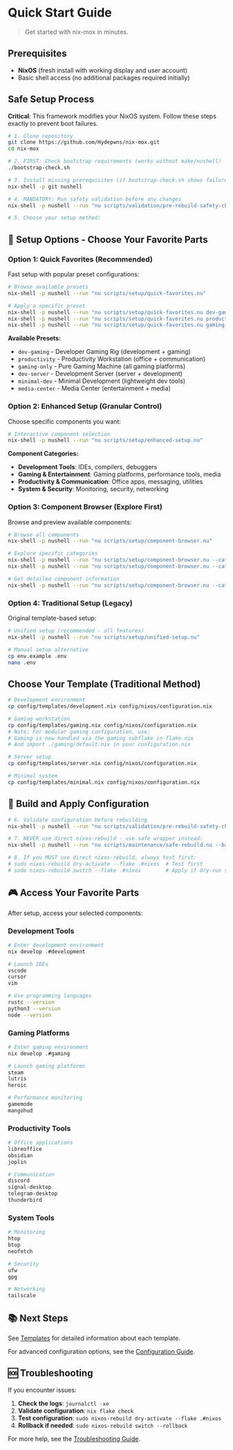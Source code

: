 # Quick Start Guide

> Get started with nix-mox in minutes.

## Prerequisites

- **NixOS** (fresh install with working display and user account)
- Basic shell access (no additional packages required initially)

## Safe Setup Process

**Critical**: This framework modifies your NixOS system. Follow these steps exactly to prevent boot failures.

```bash
# 1. Clone repository  
git clone https://github.com/Hydepwns/nix-mox.git
cd nix-mox

# 2. FIRST: Check bootstrap requirements (works without make/nushell)
./bootstrap-check.sh

# 3. Install missing prerequisites (if bootstrap-check.sh shows failures)
nix-shell -p git nushell

# 4. MANDATORY: Run safety validation before any changes
nix-shell -p nushell --run "nu scripts/validation/pre-rebuild-safety-check.nu --verbose"

# 5. Choose your setup method:
```

## 🎯 **Setup Options - Choose Your Favorite Parts**

### **Option 1: Quick Favorites (Recommended)**
Fast setup with popular preset configurations:

```bash
# Browse available presets
nix-shell -p nushell --run "nu scripts/setup/quick-favorites.nu"

# Apply a specific preset
nix-shell -p nushell --run "nu scripts/setup/quick-favorites.nu dev-gaming"
nix-shell -p nushell --run "nu scripts/setup/quick-favorites.nu productivity"
nix-shell -p nushell --run "nu scripts/setup/quick-favorites.nu gaming-only"
```

**Available Presets:**
- `dev-gaming` - Developer Gaming Rig (development + gaming)
- `productivity` - Productivity Workstation (office + communication)
- `gaming-only` - Pure Gaming Machine (all gaming platforms)
- `dev-server` - Development Server (server + development)
- `minimal-dev` - Minimal Development (lightweight dev tools)
- `media-center` - Media Center (entertainment + media)

### **Option 2: Enhanced Setup (Granular Control)**
Choose specific components you want:

```bash
# Interactive component selection
nix-shell -p nushell --run "nu scripts/setup/enhanced-setup.nu"
```

**Component Categories:**
- **Development Tools**: IDEs, compilers, debuggers
- **Gaming & Entertainment**: Gaming platforms, performance tools, media
- **Productivity & Communication**: Office apps, messaging, utilities
- **System & Security**: Monitoring, security, networking

### **Option 3: Component Browser (Explore First)**
Browse and preview available components:

```bash
# Browse all components
nix-shell -p nushell --run "nu scripts/setup/component-browser.nu"

# Explore specific categories
nix-shell -p nushell --run "nu scripts/setup/component-browser.nu --category development"
nix-shell -p nushell --run "nu scripts/setup/component-browser.nu --category gaming"

# Get detailed component information
nix-shell -p nushell --run "nu scripts/setup/component-browser.nu --category gaming --component platforms"
```

### **Option 4: Traditional Setup (Legacy)**
Original template-based setup:

```bash
# Unified setup (recommended - all features)
nix-shell -p nushell --run "nu scripts/setup/unified-setup.nu"

# Manual setup alternative
cp env.example .env
nano .env
```

## Choose Your Template (Traditional Method)

```bash
# Development environment
cp config/templates/development.nix config/nixos/configuration.nix

# Gaming workstation
cp config/templates/gaming.nix config/nixos/configuration.nix
# Note: For modular gaming configuration, use:
# Gaming is now handled via the gaming subflake in flake.nix
# And import ./gaming/default.nix in your configuration.nix

# Server setup
cp config/templates/server.nix config/nixos/configuration.nix

# Minimal system
cp config/templates/minimal.nix config/nixos/configuration.nix
```

## 🚀 **Build and Apply Configuration**

```bash
# 6. Validate configuration before rebuilding
nix-shell -p nushell --run "nu scripts/validation/pre-rebuild-safety-check.nu"

# 7. NEVER use direct nixos-rebuild - use safe wrapper instead:
nix-shell -p nushell --run "nu scripts/maintenance/safe-rebuild.nu --backup --test-first"

# 8. If you MUST use direct nixos-rebuild, always test first:
# sudo nixos-rebuild dry-activate --flake .#nixos  # Test first  
# sudo nixos-rebuild switch --flake .#nixos        # Apply if dry-run succeeds
```

## 🎮 **Access Your Favorite Parts**

After setup, access your selected components:

### **Development Tools**
```bash
# Enter development environment
nix develop .#development

# Launch IDEs
vscode
cursor
vim

# Use programming languages
rustc --version
python3 --version
node --version
```

### **Gaming Platforms**
```bash
# Enter gaming environment
nix develop .#gaming

# Launch gaming platforms
steam
lutris
heroic

# Performance monitoring
gamemode
mangohud
```

### **Productivity Tools**
```bash
# Office applications
libreoffice
obsidian
joplin

# Communication
discord
signal-desktop
telegram-desktop
thunderbird
```

### **System Tools**
```bash
# Monitoring
htop
btop
neofetch

# Security
ufw
gpg

# Networking
tailscale
```

## 📚 **Next Steps**

See [Templates](TEMPLATES.md) for detailed information about each template.

For advanced configuration options, see the [Configuration Guide](CONFIGURATION.md).

## 🆘 **Troubleshooting**

If you encounter issues:

1. **Check the logs**: `journalctl -xe`
2. **Validate configuration**: `nix flake check`
3. **Test configuration**: `sudo nixos-rebuild dry-activate --flake .#nixos`
4. **Rollback if needed**: `sudo nixos-rebuild switch --rollback`

For more help, see the [Troubleshooting Guide](TROUBLESHOOTING.md).
